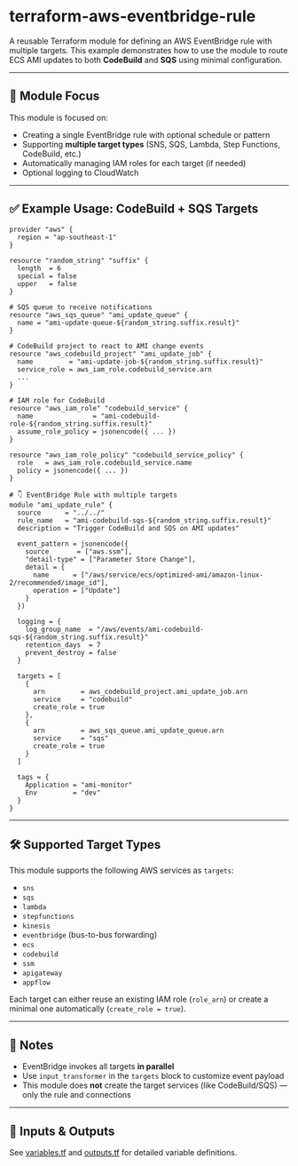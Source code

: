 # terraform-aws-eventbridge-rule

A reusable Terraform module for defining an AWS EventBridge rule with multiple targets. This example demonstrates how to use the module to route ECS AMI updates to both **CodeBuild** and **SQS** using minimal configuration.

---

## 📌 Module Focus

This module is focused on:

* Creating a single EventBridge rule with optional schedule or pattern
* Supporting **multiple target types** (SNS, SQS, Lambda, Step Functions, CodeBuild, etc.)
* Automatically managing IAM roles for each target (if needed)
* Optional logging to CloudWatch

---

## ✅ Example Usage: CodeBuild + SQS Targets

```hcl
provider "aws" {
  region = "ap-southeast-1"
}

resource "random_string" "suffix" {
  length  = 6
  special = false
  upper   = false
}

# SQS queue to receive notifications
resource "aws_sqs_queue" "ami_update_queue" {
  name = "ami-update-queue-${random_string.suffix.result}"
}

# CodeBuild project to react to AMI change events
resource "aws_codebuild_project" "ami_update_job" {
  name         = "ami-update-job-${random_string.suffix.result}"
  service_role = aws_iam_role.codebuild_service.arn
  ...
}

# IAM role for CodeBuild
resource "aws_iam_role" "codebuild_service" {
  name               = "ami-codebuild-role-${random_string.suffix.result}"
  assume_role_policy = jsonencode({ ... })
}

resource "aws_iam_role_policy" "codebuild_service_policy" {
  role   = aws_iam_role.codebuild_service.name
  policy = jsonencode({ ... })
}

# 👇 EventBridge Rule with multiple targets
module "ami_update_rule" {
  source      = "../../"
  rule_name   = "ami-codebuild-sqs-${random_string.suffix.result}"
  description = "Trigger CodeBuild and SQS on AMI updates"

  event_pattern = jsonencode({
    source       = ["aws.ssm"],
    "detail-type" = ["Parameter Store Change"],
    detail = {
      name      = ["/aws/service/ecs/optimized-ami/amazon-linux-2/recommended/image_id"],
      operation = ["Update"]
    }
  })

  logging = {
    log_group_name  = "/aws/events/ami-codebuild-sqs-${random_string.suffix.result}"
    retention_days  = 7
    prevent_destroy = false
  }

  targets = [
    {
      arn         = aws_codebuild_project.ami_update_job.arn
      service     = "codebuild"
      create_role = true
    },
    {
      arn         = aws_sqs_queue.ami_update_queue.arn
      service     = "sqs"
      create_role = true
    }
  ]

  tags = {
    Application = "ami-monitor"
    Env         = "dev"
  }
}
```

---

## 🛠️ Supported Target Types

This module supports the following AWS services as `targets`:

* `sns`
* `sqs`
* `lambda`
* `stepfunctions`
* `kinesis`
* `eventbridge` (bus-to-bus forwarding)
* `ecs`
* `codebuild`
* `ssm`
* `apigateway`
* `appflow`

Each target can either reuse an existing IAM role (`role_arn`) or create a minimal one automatically (`create_role = true`).

---

## 🧐 Notes

* EventBridge invokes all targets **in parallel**
* Use `input_transformer` in the `targets` block to customize event payload
* This module does **not** create the target services (like CodeBuild/SQS) — only the rule and connections

---

## 📄 Inputs & Outputs

See [variables.tf](./variables.tf) and [outputs.tf](./outputs.tf) for detailed variable definitions.
